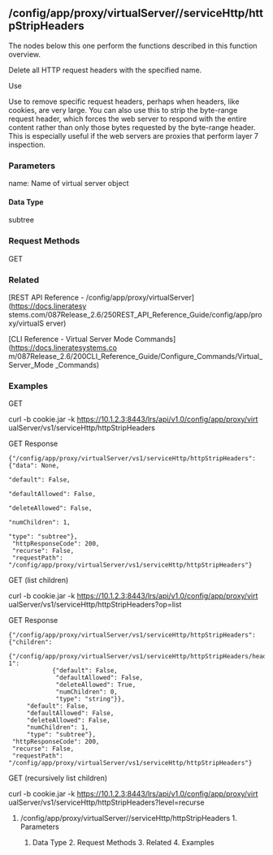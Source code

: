 ## /config/app/proxy/virtualServer/<name>/serviceHttp/httpStripHeaders

The nodes below this one perform the functions described in this function
overview.

Delete all HTTP request headers with the specified name.

Use

Use to remove specific request headers, perhaps when headers, like cookies,
are very large. You can also use this to strip the byte-range request header,
which forces the web server to respond with the entire content rather than
only those bytes requested by the byte-range header. This is especially useful
if the web servers are proxies that perform layer 7 inspection.

### Parameters

name: Name of virtual server object

#### Data Type

subtree

### Request Methods

GET

### Related

[REST API Reference - /config/app/proxy/virtualServer](https://docs.lineratesy
stems.com/087Release_2.6/250REST_API_Reference_Guide/config/app/proxy/virtualS
erver)

[CLI Reference - Virtual Server Mode Commands](https://docs.lineratesystems.co
m/087Release_2.6/200CLI_Reference_Guide/Configure_Commands/Virtual_Server_Mode
_Commands)

### Examples

GET

curl -b cookie.jar -k https://10.1.2.3:8443/lrs/api/v1.0/config/app/proxy/virt
ualServer/vs1/serviceHttp/httpStripHeaders

GET Response

    
    {"/config/app/proxy/virtualServer/vs1/serviceHttp/httpStripHeaders": {"data": None,
                                                                          "default": False,
                                                                          "defaultAllowed": False,
                                                                          "deleteAllowed": False,
                                                                          "numChildren": 1,
                                                                          "type": "subtree"},
     "httpResponseCode": 200,
     "recurse": False,
     "requestPath": "/config/app/proxy/virtualServer/vs1/serviceHttp/httpStripHeaders"}
    

GET (list children)

curl -b cookie.jar -k https://10.1.2.3:8443/lrs/api/v1.0/config/app/proxy/virt
ualServer/vs1/serviceHttp/httpStripHeaders?op=list

GET Response

    
    {"/config/app/proxy/virtualServer/vs1/serviceHttp/httpStripHeaders": {"children": 
        {"/config/app/proxy/virtualServer/vs1/serviceHttp/httpStripHeaders/header_to_remove-1": 
                {"default": False,
                 "defaultAllowed": False,
                 "deleteAllowed": True,
                 "numChildren": 0,
                 "type": "string"}},
         "default": False,
         "defaultAllowed": False,
         "deleteAllowed": False,
         "numChildren": 1,
         "type": "subtree"},
     "httpResponseCode": 200,
     "recurse": False,
     "requestPath": "/config/app/proxy/virtualServer/vs1/serviceHttp/httpStripHeaders"}
    

GET (recursively list children)

curl -b cookie.jar -k https://10.1.2.3:8443/lrs/api/v1.0/config/app/proxy/virt
ualServer/vs1/serviceHttp/httpStripHeaders?level=recurse

  1. /config/app/proxy/virtualServer/<name>/serviceHttp/httpStripHeaders
    1. Parameters
      1. Data Type
    2. Request Methods
    3. Related
    4. Examples

